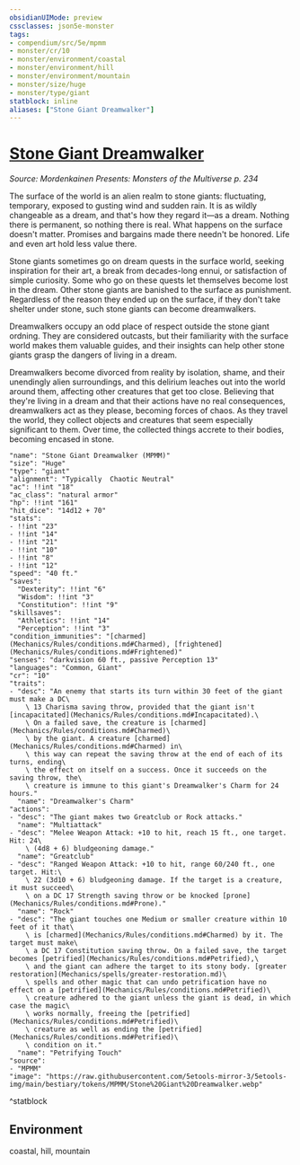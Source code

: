 ```yaml
---
obsidianUIMode: preview
cssclasses: json5e-monster
tags:
- compendium/src/5e/mpmm
- monster/cr/10
- monster/environment/coastal
- monster/environment/hill
- monster/environment/mountain
- monster/size/huge
- monster/type/giant
statblock: inline
aliases: ["Stone Giant Dreamwalker"]
---
```

# [Stone Giant Dreamwalker](Mechanics\bestiary\giant/stone-giant-dreamwalker-mpmm.md)
*Source: Mordenkainen Presents: Monsters of the Multiverse p. 234*  

The surface of the world is an alien realm to stone giants: fluctuating, temporary, exposed to gusting wind and sudden rain. It is as wildly changeable as a dream, and that's how they regard it—as a dream. Nothing there is permanent, so nothing there is real. What happens on the surface doesn't matter. Promises and bargains made there needn't be honored. Life and even art hold less value there.

Stone giants sometimes go on dream quests in the surface world, seeking inspiration for their art, a break from decades-long ennui, or satisfaction of simple curiosity. Some who go on these quests let themselves become lost in the dream. Other stone giants are banished to the surface as punishment. Regardless of the reason they ended up on the surface, if they don't take shelter under stone, such stone giants can become dreamwalkers.

Dreamwalkers occupy an odd place of respect outside the stone giant ordning. They are considered outcasts, but their familiarity with the surface world makes them valuable guides, and their insights can help other stone giants grasp the dangers of living in a dream.

Dreamwalkers become divorced from reality by isolation, shame, and their unendingly alien surroundings, and this delirium leaches out into the world around them, affecting other creatures that get too close. Believing that they're living in a dream and that their actions have no real consequences, dreamwalkers act as they please, becoming forces of chaos. As they travel the world, they collect objects and creatures that seem especially significant to them. Over time, the collected things accrete to their bodies, becoming encased in stone.

```statblock
"name": "Stone Giant Dreamwalker (MPMM)"
"size": "Huge"
"type": "giant"
"alignment": "Typically  Chaotic Neutral"
"ac": !!int "18"
"ac_class": "natural armor"
"hp": !!int "161"
"hit_dice": "14d12 + 70"
"stats":
- !!int "23"
- !!int "14"
- !!int "21"
- !!int "10"
- !!int "8"
- !!int "12"
"speed": "40 ft."
"saves":
  "Dexterity": !!int "6"
  "Wisdom": !!int "3"
  "Constitution": !!int "9"
"skillsaves":
  "Athletics": !!int "14"
  "Perception": !!int "3"
"condition_immunities": "[charmed](Mechanics/Rules/conditions.md#Charmed), [frightened](Mechanics/Rules/conditions.md#Frightened)"
"senses": "darkvision 60 ft., passive Perception 13"
"languages": "Common, Giant"
"cr": "10"
"traits":
- "desc": "An enemy that starts its turn within 30 feet of the giant must make a DC\
    \ 13 Charisma saving throw, provided that the giant isn't [incapacitated](Mechanics/Rules/conditions.md#Incapacitated).\
    \ On a failed save, the creature is [charmed](Mechanics/Rules/conditions.md#Charmed)\
    \ by the giant. A creature [charmed](Mechanics/Rules/conditions.md#Charmed) in\
    \ this way can repeat the saving throw at the end of each of its turns, ending\
    \ the effect on itself on a success. Once it succeeds on the saving throw, the\
    \ creature is immune to this giant's Dreamwalker's Charm for 24 hours."
  "name": "Dreamwalker's Charm"
"actions":
- "desc": "The giant makes two Greatclub or Rock attacks."
  "name": "Multiattack"
- "desc": "Melee Weapon Attack: +10 to hit, reach 15 ft., one target. Hit: 24\
    \ (4d8 + 6) bludgeoning damage."
  "name": "Greatclub"
- "desc": "Ranged Weapon Attack: +10 to hit, range 60/240 ft., one target. Hit:\
    \ 22 (3d10 + 6) bludgeoning damage. If the target is a creature, it must succeed\
    \ on a DC 17 Strength saving throw or be knocked [prone](Mechanics/Rules/conditions.md#Prone)."
  "name": "Rock"
- "desc": "The giant touches one Medium or smaller creature within 10 feet of it that\
    \ is [charmed](Mechanics/Rules/conditions.md#Charmed) by it. The target must make\
    \ a DC 17 Constitution saving throw. On a failed save, the target becomes [petrified](Mechanics/Rules/conditions.md#Petrified),\
    \ and the giant can adhere the target to its stony body. [greater restoration](Mechanics/spells/greater-restoration.md)\
    \ spells and other magic that can undo petrification have no effect on a [petrified](Mechanics/Rules/conditions.md#Petrified)\
    \ creature adhered to the giant unless the giant is dead, in which case the magic\
    \ works normally, freeing the [petrified](Mechanics/Rules/conditions.md#Petrified)\
    \ creature as well as ending the [petrified](Mechanics/Rules/conditions.md#Petrified)\
    \ condition on it."
  "name": "Petrifying Touch"
"source":
- "MPMM"
"image": "https://raw.githubusercontent.com/5etools-mirror-3/5etools-img/main/bestiary/tokens/MPMM/Stone%20Giant%20Dreamwalker.webp"
```
^statblock

## Environment

coastal, hill, mountain